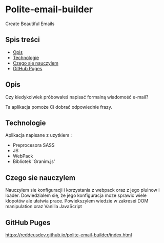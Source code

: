 # Polite-email-builder

Create Beautiful Emails

## Spis treści

- [Opis](#opis)
- [Technologie](#technologie)
- [Czego sie nauczylem](#czego-sie-nauczylem)
- [GitHub Puges](#github-puges)

## Opis

Czy kiedykolwiek próbowałeś napisać formalną wiadomość e-mail?

Ta aplikacja pomoże Ci dobrać odpowiednie frazy.

## Technologie

Aplikacja napisane z uzytkiem :

- Preprocesora SASS
- JS
- WebPack
- Bibliotek 'Granim.js'

## Czego sie nauczylem

Nauczylem sie konfiguracji i korzystania z webpack oraz z jego pluinow i loader.
Dowiedzialem się, że jego konfiguracja moze sprawic wiele klopotów ale ułatwia prace.
Powiekszylem wiedzie w zakresei DOM manipulation oraz Vanilla JavaScript

## GitHub Puges

https://reddeusdev.github.io/polite-email-builder/index.html
